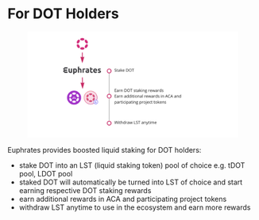 # For DOT Holders

<figure><img src="../.gitbook/assets/Screenshot 2023-09-07 at 11.53.17 AM.png" alt=""><figcaption></figcaption></figure>

Euphrates provides boosted liquid staking for DOT holders:

* stake DOT into an LST (liquid staking token) pool of choice e.g. tDOT pool, LDOT pool
* staked DOT will automatically be turned into LST of choice and start earning respective DOT staking rewards
* earn additional rewards in ACA and participating project tokens
* withdraw LST anytime to use in the ecosystem and earn more rewards
